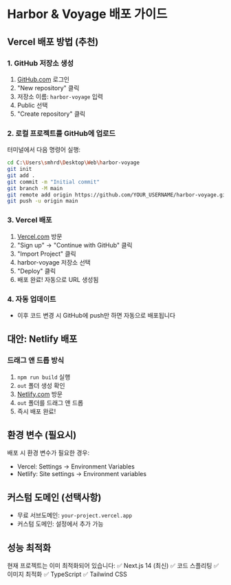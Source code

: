 # Harbor & Voyage 배포 가이드

## Vercel 배포 방법 (추천)

### 1. GitHub 저장소 생성
1. [GitHub.com](https://github.com) 로그인
2. "New repository" 클릭
3. 저장소 이름: `harbor-voyage` 입력
4. Public 선택
5. "Create repository" 클릭

### 2. 로컬 프로젝트를 GitHub에 업로드
터미널에서 다음 명령어 실행:
```bash
cd C:\Users\smhrd\Desktop\Web\harbor-voyage
git init
git add .
git commit -m "Initial commit"
git branch -M main
git remote add origin https://github.com/YOUR_USERNAME/harbor-voyage.git
git push -u origin main
```

### 3. Vercel 배포
1. [Vercel.com](https://vercel.com) 방문
2. "Sign up" → "Continue with GitHub" 클릭
3. "Import Project" 클릭
4. harbor-voyage 저장소 선택
5. "Deploy" 클릭
6. 배포 완료! 자동으로 URL 생성됨

### 4. 자동 업데이트
- 이후 코드 변경 시 GitHub에 push만 하면 자동으로 배포됩니다

## 대안: Netlify 배포

### 드래그 앤 드롭 방식
1. `npm run build` 실행
2. `out` 폴더 생성 확인
3. [Netlify.com](https://netlify.com) 방문
4. `out` 폴더를 드래그 앤 드롭
5. 즉시 배포 완료!

## 환경 변수 (필요시)
배포 시 환경 변수가 필요한 경우:
- Vercel: Settings → Environment Variables
- Netlify: Site settings → Environment variables

## 커스텀 도메인 (선택사항)
- 무료 서브도메인: `your-project.vercel.app`
- 커스텀 도메인: 설정에서 추가 가능

## 성능 최적화
현재 프로젝트는 이미 최적화되어 있습니다:
✅ Next.js 14 (최신)
✅ 코드 스플리팅
✅ 이미지 최적화
✅ TypeScript
✅ Tailwind CSS
